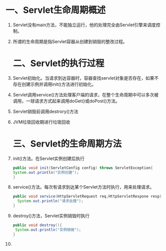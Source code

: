 # 一、Servlet生命周期概述

1. Servlet没有main方法，不能独立运行，他的处理完全由Servlet引擎来调度控制。
2. 所谓的生命周期是指Servlet容器从创建到销毁的整改过程。
   
   # 二、Servlet的执行过程
3. Servlet初始化。当请求到达容器时，容器查找servlet对象是否存在，如果不存在创建示例并调用init()方法进行初始化。
4. Servlet调用service()方法处理客户端的请求，在整个生命周期中可以多次被调用，一球请求方式起来调用doGet()或doPost()方法。
5. Servlet销毁前调用destrory()方法
6. JVM垃圾回收期进行垃圾回收
   
   # 三、Servlet的生命周期方法
7. init()方法。在Servlet实例创建后执行
   
   ```java
   public void init(ServletConfig config) throws ServletException{
   System.out.println("实例创建");
   }
   ```
8. service()方法。每次有请求到达某个Servlet方法时执行，用来处理请求。
   
   ```java
   public void service(HttpServletRequest req,HttpServletRespone resp) throws ServletException, IOException{
     System.out.println("请求处理");
   }
   ```
9. destroy()方法，Servlet实例销毁时执行
   
   ```java
   public void destroy(){
    System.out.println("实例销毁");
   }
   ```
10. 
